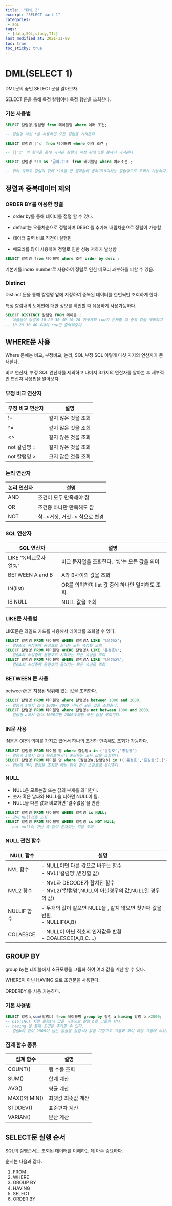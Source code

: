 ```yaml
---
title:  "DML 2"
excerpt: "SELECT part 1"
categories:
 - SQL
tags:
 - [data,SQL,study,TIL]
last_modified_at: 2021-11-09
toc: true
toc_sticky: true
---
```


# DML(SELECT 1)



DML문의 꽃인 SELECT문을 알아보자.

SELECT 문을 통해 특정 칼럼이나 특정 행만을 조회한다.



### 기본 사용법 



```sql
SELECT 칼럼명,칼럼명 from 테이블명 where 여러 조건;

-- 칼럼명 대신 *을 사용하면 모든 칼럼을 가져온다

SELECT 칼럼명||'x' from 테이블명 where 여러 조건 ;

-- ||'x' 의 형식을 통해 가져온 칼럼의 속성 뒤에 x를 붙여서 가져온다.

SELECT 칼럼명 *10 as '곱하기10' from 테이블명 where 여러조건 ;

-- 위의 쿼리로 칼럼의 값에 *10을 한 결과값에 곱하기10이라는 칼럼명으로 조회가 가능하다.

```





## 정렬과 중복데이터 제외



### ORDER BY를 이용한 정렬



- order by를 통해 데이터를 정렬 할 수 있다.

- default는 오름차순으로 정렬하며 DESC 를 추가해 내림차순으로 정렬이 가능함

- 데이터 출력 바로 직전이 실행됨

- 메모리를 많이 사용하여 정렬로 인한 성능 저하가 발생함

  



```sql
SELECT 칼럼명 from 테이블명 where 조건 order by desc ;
```



기본키를 index number로 사용하여 정렬로 인한 메모리 과부하를 피할 수 있음.



### Distinct 



Distinct 문을 통해 칼럼명 앞에 지정하여 중복된 데이터를 한번씩만 조회하게 한다.

특정 칼럼내의 도메인에 대한 정보를 확인할 때 유용하게 사용가능하다.



```sql
SELECT DISTINCT 칼럼명 FROM 테이블 ;
-- 예를들어 칼럼에 10 20 30 40 10 20 여섯개의 row가 존재할 때 중복 값을 제외하고
-- 10 20 30 40 4개의 row만 출력해준다.
```





## WHERE문 사용



Where 문에는 비교, 부정비교, 논리, SQL,부정 SQL 이렇게 다섯 가지의 연산자가 존재한다.

비교 연산자, 부정 SQL 연산자를 제외하고 나머지 3가지의 연산자를 알아본 후  세부적인 연산자 사용법을 알아보자.



### 부정 비교 연산자



| 부정 비교 연산자 | 설명                |
| ---------------- | ------------------- |
| !=               | 같지 않은 것을 조회 |
| ^=               | 같지 않은 것을 조회 |
| <>               | 같지 않은 것을 조회 |
| not 칼럼명 =     | 같지 않은 것을 조회 |
| not 칼럼명 >     | 크지 않은 것을 조회 |



### 논리 연산자



| 논리 연산자 | 설명                         |
| ----------- | ---------------------------- |
| AND         | 조건이 모두 만족해야 참      |
| OR          | 조건중 하나만 만족해도 참    |
| NOT         | 참->거짓, 거짓-> 참으로 변경 |



### SQL 연산자



| SQL 연산자          | 설명                                            |
| ------------------- | ----------------------------------------------- |
| LIKE '%비교문자열%' | 비교 문자열을 조회한다. '%'는 모든 값을 의미    |
| BETWEEN A and B     | A와 B사이의 값을 조회                           |
| IN(list)            | OR를 의미하며 list 값 중에 하나만 일치해도 조회 |
| IS NULL             | NULL 값을 조회                                  |



### LIKE문 사용법



LIKE문은 와일드 카드를 사용해서 데이터를 조회할 수 있다.



```sql
SELECT 칼럼명 FROM 테이블명 WHERE 칼럼명A LIKE '%윤정호';
-- 칼럼A의 속성중에 윤정호로 끝나는 모든 속성을 조회
SELECT 칼럼명 FROM 테이블명 WHERE 칼럼명A LIKE '윤정호%';
-- 칼럼A의 속성중에 윤정호로 시작하는 모든 속성을 조회
SELECT 칼럼명 FROM 테이블명 WHERE 칼럼명A LIKE '%윤정호%';
-- 칼럼A의 속성중에 윤정호가 들어가는 모든 속성을 조회
```



### BETWEEN 문 사용



between문은 지정된 범위에 있는 값을 조회한다.



```sql
SELECT 칼럼명 FROM 테이블명 where 칼럼명a between 1000 and 2000;
-- 칼럼명 a에서 값이 1000~ 2000 사이인 모든 값을 조회한다.
SELECT 칼럼명 FROM 테이블명 where 칼럼명a not between 1000 and 2000;
-- 칼럼명 a에서 값이 1000미만 2000초과인 모든 값을 조회한다.
```



### IN문 사용



IN문은 OR의 의미를 가지고 있어서 하나의 조건만 만족해도 조회가 가능하다.



```sql
SELECT 칼럼명 FROM 테이블 명 where 칼럼명a in ('윤정호','홍길동')
-- 칼럼명 a에서 값이 윤정호이거나 홍길동인 모든 값을 조회한다.
SELECT 칼럼명 FROM 테이블 명 where (칼럼명a,칼럼명b) in (('윤정호','홍길동'),('개','사자'));
-- 한번에 여러 칼럼을 조회할 때는 위와 같이 소괄호로 묶어준다.
```





### NULL



- NULL은 모르는값 또는 값의 부재를 의미한다.
- 숫자 혹은 날짜와 NULL을 더하면 NULL이 됨.
- NULL을 다른 값과 비교하면 '알수없음'을 반환



```sql
SELECT 칼럼명 FROM 테이블명 WHERE 칼럼명 is NULL;
-- 값이 Null것을 조회
SELECT 칼럼명 FROM 테이블명 WHERE 칼럼명 is NOT NULL;
-- not null이 아닌 즉 값이 존재하는 것을 조회
```



### NULL 관련 함수



| NULL 함수   | 설명                                                         |
| ----------- | ------------------------------------------------------------ |
| NVL 함수    | - NULL이면 다른 값으로 바꾸는 함수<br />- NVL('칼럼명',변경할 값) |
| NVL2 함수   | - NVL과 DECODE가 합쳐진 함수<br />- NVL2('칼럼명',NULL이 아닐경우의 값,NULL일 경우의 값) |
| NULLIF 함수 | - 두개의 값이 같으면 NULL을 , 같지 않으면 첫번째 값을 반환.<br />- NULLIF(A,B) |
| COLAESCE    | - NULL이 아닌 최초의 인자값을 반환<br />- COALESCE(A,B,C....) |



## GROUP BY



group by는 테이블에서 소규모행을 그룹화 하여 여러 값을 계산 할 수 있다.

WHERE이 아닌 HAVING 으로 조건문을 사용한다.

ORDERBY 를 사용 가능하다.



### 기본 사용법



```sql
SELECT 칼럼a,sum(칼럼b) from 테이블명 group by 칼럼 a having 칼럼 b >2000;
-- DISTINCT 처럼 칼럼a의 값을 기준으로 칼럼 b를 그룹화 한다.
-- having 을 통해 조건을 추가할 수 있다.
-- 칼럼b의 값이 2000이 넘는 값들을 칼럼a의 값을 기준으로 그룹화 하여 해당 그룹에 속하는 값의 모든 합을 조회하는 쿼리문이다.

```





### 집계 함수 종류



| 집계 함수     | 설명               |
| ------------- | ------------------ |
| COUNT()       | 행 수를 조회       |
| SUM()         | 합계 계산          |
| AVG()         | 평균 계산          |
| MAX()와 MIN() | 최댓값 최솟값 계산 |
| STDDEV()      | 표준편차 계산      |
| VARIAN()      | 분산 계산          |



## SELECT문 실행 순서



SQL의 실행순서는 조회된 데이터를 이해하는 데 아주 중요하다.

순서는 다음과 같다.



1. FROM
2. WHERE
3. GROUP BY
4. HAVING
5. SELECT
6. ORDER BY



